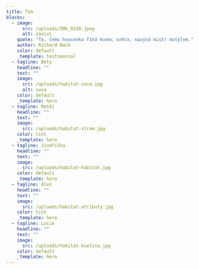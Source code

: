 ```yaml
---
title: Tým
blocks:
  - image:
      src: /uploads/IMG_8330.jpeg
      alt: zavist
    quote: "To, čemu housenka říká konec světa, nazývá mistr motýlem."
    author: Richard Bach
    color: default
    _template: testimonial
  - tagline: Bety
    headline: ""
    text: ""
    image:
      src: /uploads/habitat-sova.jpg
      alt: sova
    color: default
    _template: hero
  - tagline: Matěj
    headline: ""
    text: ""
    image:
      src: /uploads/habitat-strom.jpg
    color: tint
    _template: hero
  - tagline: Jindřiška
    headline: ""
    text: ""
    image:
      src: /uploads/habitat-habitat.jpg
    color: default
    _template: hero
  - tagline: Aleš
    headline: ""
    text: ""
    image:
      src: /uploads/habitat-atributy.jpg
    color: tint
    _template: hero
  - tagline: Lucie
    headline: ""
    text: ""
    image:
      src: /uploads/habitat-kvetina.jpg
    color: default
    _template: hero
---
```

